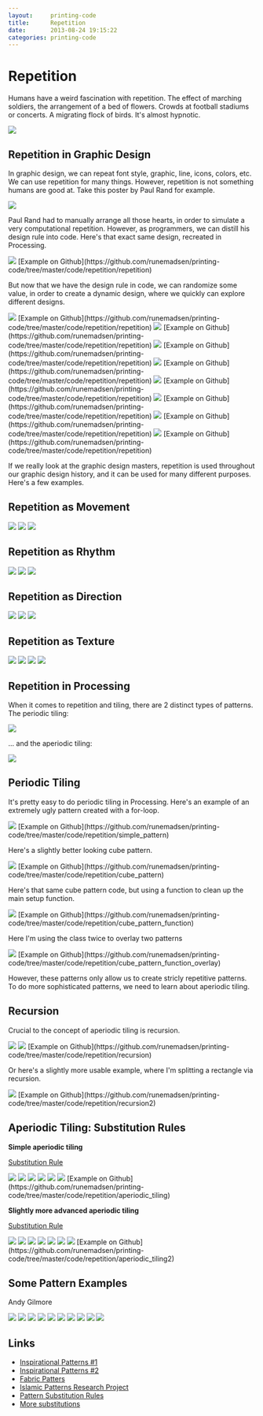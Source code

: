 ```yaml
---
layout:     printing-code
title:      Repetition
date:       2013-08-24 19:15:22
categories: printing-code
---
```



Repetition
==========

Humans have a weird fascination with repetition. The effect of marching soldiers, the arrangement of a bed of flowers. Crowds at football stadiums or concerts. A migrating flock of birds. It's almost hypnotic.

<img src="{% asset_path printing-code/repetition/grapefruit.jpg %}" data-slideshow="{% asset_path printing-code/repetition/grapefruit.jpg %}" />

Repetition in Graphic Design
----------------------------

In graphic design, we can repeat font style, graphic, line, icons, colors, etc. We can use repetition for many things. However, repetition is not something humans are good at. Take this poster by Paul Rand for example.

<img src="{% asset_path printing-code/repetition/repetition_small.jpg %}" data-slideshow="{% asset_path printing-code/repetition/repetition.jpg %}" />

Paul Rand had to manually arrange all those hearts, in order to simulate a very computational repetition. However, as programmers, we can distill his design rule into code. Here's that exact same design, recreated in Processing.

<img src="{% asset_path printing-code/repetition/repetition_rune_small.jpg %}" data-slideshow="{% asset_path printing-code/repetition/repetition_rune.png %}" />
[Example on Github](https://github.com/runemadsen/printing-code/tree/master/code/repetition/repetition)

But now that we have the design rule in code, we can randomize some value, in order to create a dynamic design, where we quickly can explore different designs.

<img src="{% asset_path printing-code/repetition/repetition_rune2_small.jpg %}" data-slideshow="{% asset_path printing-code/repetition/repetition_rune2.png %}" />
[Example on Github](https://github.com/runemadsen/printing-code/tree/master/code/repetition/repetition)

<img src="{% asset_path printing-code/repetition/repetition_rune3_small.jpg %}" data-slideshow="{% asset_path printing-code/repetition/repetition_rune3.png %}" />
[Example on Github](https://github.com/runemadsen/printing-code/tree/master/code/repetition/repetition)

<img src="{% asset_path printing-code/repetition/repetition_rune4_small.jpg %}" data-slideshow="{% asset_path printing-code/repetition/repetition_rune4.png %}" />
[Example on Github](https://github.com/runemadsen/printing-code/tree/master/code/repetition/repetition)

<img src="{% asset_path printing-code/repetition/repetition_rune5_small.jpg %}" data-slideshow="{% asset_path printing-code/repetition/repetition_rune5.png %}" />
[Example on Github](https://github.com/runemadsen/printing-code/tree/master/code/repetition/repetition)

<img src="{% asset_path printing-code/repetition/repetition_rune6_small.jpg %}" data-slideshow="{% asset_path printing-code/repetition/repetition_rune6.png %}" />
[Example on Github](https://github.com/runemadsen/printing-code/tree/master/code/repetition/repetition)

<img src="{% asset_path printing-code/repetition/repetition_rune7_small.jpg %}" data-slideshow="{% asset_path printing-code/repetition/repetition_rune7.png %}" />
[Example on Github](https://github.com/runemadsen/printing-code/tree/master/code/repetition/repetition)

<img src="{% asset_path printing-code/repetition/repetition_rune8_small.jpg %}" data-slideshow="{% asset_path printing-code/repetition/repetition_rune8.png %}" />
[Example on Github](https://github.com/runemadsen/printing-code/tree/master/code/repetition/repetition)

<img src="{% asset_path printing-code/repetition/repetition_rune9_small.jpg %}" data-slideshow="{% asset_path printing-code/repetition/repetition_rune9.png %}" />
[Example on Github](https://github.com/runemadsen/printing-code/tree/master/code/repetition/repetition)

If we really look at the graphic design masters, repetition is used throughout our graphic design history, and it can be used for many different purposes. Here's a few examples.

Repetition as Movement
----------------------

<img src="{% asset_path printing-code/repetition/pintori_movement_small.jpg %}" data-slideshow="{% asset_path printing-code/repetition/pintori_movement.jpg %}" />

<img src="{% asset_path printing-code/repetition/pintori_movement2_small.jpg %}" data-slideshow="{% asset_path printing-code/repetition/pintori_movement2.jpg %}" />

<img src="{% asset_path printing-code/repetition/rand_movement_small.jpg %}" data-slideshow="{% asset_path printing-code/repetition/rand_movement.jpg %}" />

Repetition as Rhythm
--------------------

<img src="{% asset_path printing-code/repetition/rand_rhythm_small.jpg %}" data-slideshow="{% asset_path printing-code/repetition/rand_rhythm.jpg %}" />

<img src="{% asset_path printing-code/repetition/brockmann_rhythm_small.jpg %}" data-slideshow="{% asset_path printing-code/repetition/brockmann_rhythm.jpg %}" />

<img src="{% asset_path printing-code/repetition/brockmann_rhythm2_small.jpg %}" data-slideshow="{% asset_path printing-code/repetition/brockmann_rhythm2.png %}" />

Repetition as Direction
-----------------------

<img src="{% asset_path printing-code/repetition/megert_direction_small.jpg %}" data-slideshow="{% asset_path printing-code/repetition/megert_direction.png %}" />

<img src="{% asset_path printing-code/repetition/rand_direction_small.jpg %}" data-slideshow="{% asset_path printing-code/repetition/rand_direction.jpg %}" />

<img src="{% asset_path printing-code/repetition/direction2_small.jpg %}" data-slideshow="{% asset_path printing-code/repetition/direction2.png %}" />

Repetition as Texture
---------------------

<img src="{% asset_path printing-code/repetition/mandala_small.jpg %}" data-slideshow="{% asset_path printing-code/repetition/mandala.jpg %}" />

<img src="{% asset_path printing-code/repetition/champalimaud_texture_small.jpg %}" data-slideshow="{% asset_path printing-code/repetition/champalimaud_texture.jpg %}" />

<img src="{% asset_path printing-code/repetition/lewitt_texture_small.jpg %}" data-slideshow="{% asset_path printing-code/repetition/lewitt_texture.jpg %}" />

<img src="{% asset_path printing-code/repetition/lewitt_texture2_small.jpg %}" data-slideshow="{% asset_path printing-code/repetition/lewitt_texture2.jpg %}" />


Repetition in Processing
------------------------

When it comes to repetition and tiling, there are 2 distinct types of patterns. The periodic tiling:

<img src="{% asset_path printing-code/repetition/repetition_periodic_small.jpg %}" data-slideshow="{% asset_path printing-code/repetition/repetition_periodic.jpg %}" />

... and the aperiodic tiling:

<img src="{% asset_path printing-code/repetition/repetition_aperiodic_small.jpg %}" data-slideshow="{% asset_path printing-code/repetition/repetition_aperiodic.png %}" />

Periodic Tiling
---------------

It's pretty easy to do periodic tiling in Processing. Here's an example of an extremely ugly pattern created with a for-loop.

<img src="{% asset_path printing-code/repetition/simple_pattern_small.jpg %}" data-slideshow="{% asset_path printing-code/repetition/simple_pattern.png %}" />
[Example on Github](https://github.com/runemadsen/printing-code/tree/master/code/repetition/simple_pattern)

Here's a slightly better looking cube pattern.

<img src="{% asset_path printing-code/repetition/cube_pattern_small.jpg %}" data-slideshow="{% asset_path printing-code/repetition/cube_pattern.png %}" />
[Example on Github](https://github.com/runemadsen/printing-code/tree/master/code/repetition/cube_pattern)

Here's that same cube pattern code, but using a function to clean up the main setup function.

<img src="{% asset_path printing-code/repetition/cube_pattern_class_small.jpg %}" data-slideshow="{% asset_path printing-code/repetition/cube_pattern_class.png %}" />
[Example on Github](https://github.com/runemadsen/printing-code/tree/master/code/repetition/cube_pattern_function)

Here I'm using the class twice to overlay two patterns

<img src="{% asset_path printing-code/repetition/cube_pattern_class_overlay_small.jpg %}" data-slideshow="{% asset_path printing-code/repetition/cube_pattern_class_overlay.png %}" />
[Example on Github](https://github.com/runemadsen/printing-code/tree/master/code/repetition/cube_pattern_function_overlay)

However, these patterns only allow us to create stricly repetitive patterns. To do more sophisticated patterns, we need to learn about aperiodic tiling.


Recursion
---------

Crucial to the concept of aperiodic tiling is recursion. 

<img src="{% asset_path printing-code/repetition/recursion_ref_small.jpg %}" data-slideshow="{% asset_path printing-code/repetition/recursion_ref.jpg %}" />

<img src="{% asset_path printing-code/repetition/recursion_small.jpg %}" data-slideshow="{% asset_path printing-code/repetition/recursion.png %}" />
[Example on Github](https://github.com/runemadsen/printing-code/tree/master/code/repetition/recursion)

Or here's a slightly more usable example, where I'm splitting a rectangle via recursion.

<img src="{% asset_path printing-code/repetition/recursion2_small.jpg %}" data-slideshow="{% asset_path printing-code/repetition/recursion2.png %}" />
[Example on Github](https://github.com/runemadsen/printing-code/tree/master/code/repetition/recursion2)


Aperiodic Tiling: Substitution Rules
------------------------------------

**Simple aperiodic tiling**

[Substitution Rule](http://web.media.mit.edu/~black/tiles/aperiodic.html)

<img src="{% asset_path printing-code/repetition/aperiodic_division_simple_small.jpg %}" data-slideshow="{% asset_path printing-code/repetition/aperiodic_division_simple.jpg %}" />

<img src="{% asset_path printing-code/repetition/aperiodic_division_simple2_small.jpg %}" data-slideshow="{% asset_path printing-code/repetition/aperiodic_division_simple2.jpg %}" />

<img src="{% asset_path printing-code/repetition/aperiodic_division_simple3_small.jpg %}" data-slideshow="{% asset_path printing-code/repetition/aperiodic_division_simple3.jpg %}" />

<img src="{% asset_path printing-code/repetition/aperiodic_division_simple4_small.jpg %}" data-slideshow="{% asset_path printing-code/repetition/aperiodic_division_simple4.jpg %}" />

<img src="{% asset_path printing-code/repetition/aperiodic_division_simple5_small.jpg %}" data-slideshow="{% asset_path printing-code/repetition/aperiodic_division_simple5.jpg %}" />

<img src="{% asset_path printing-code/repetition/aperiodic_division_simple6_small.jpg %}" data-slideshow="{% asset_path printing-code/repetition/aperiodic_division_simple6.jpg %}" />
[Example on Github](https://github.com/runemadsen/printing-code/tree/master/code/repetition/aperiodic_tiling)

**Slightly more advanced aperiodic tiling**

[Substitution Rule](http://tilings.math.uni-bielefeld.de/substitution_rules/t2000)

<img src="{% asset_path printing-code/repetition/aperiodic_division_small.jpg %}" data-slideshow="{% asset_path printing-code/repetition/aperiodic_division.jpg %}" />

<img src="{% asset_path printing-code/repetition/aperiodic_division2_small.jpg %}" data-slideshow="{% asset_path printing-code/repetition/aperiodic_division2.jpg %}" />

<img src="{% asset_path printing-code/repetition/aperiodic_division3_small.jpg %}" data-slideshow="{% asset_path printing-code/repetition/aperiodic_division3.jpg %}" />

<img src="{% asset_path printing-code/repetition/aperiodic_division4_small.jpg %}" data-slideshow="{% asset_path printing-code/repetition/aperiodic_division4.jpg %}" />

<img src="{% asset_path printing-code/repetition/aperiodic_division5_small.jpg %}" data-slideshow="{% asset_path printing-code/repetition/aperiodic_division5.jpg %}" />

<img src="{% asset_path printing-code/repetition/aperiodic_division6_small.jpg %}" data-slideshow="{% asset_path printing-code/repetition/aperiodic_division6.jpg %}" />

<img src="{% asset_path printing-code/repetition/aperiodic_pattern_small.jpg %}" data-slideshow="{% asset_path printing-code/repetition/aperiodic_pattern.jpg %}" />
[Example on Github](https://github.com/runemadsen/printing-code/tree/master/code/repetition/aperiodic_tiling2)


Some Pattern Examples
---------------------

Andy Gilmore

<img src="{% asset_path printing-code/repetition/gilmore1_small.jpg %}" data-slideshow="{% asset_path printing-code/repetition/gilmore1.jpg %}" />

<img src="{% asset_path printing-code/repetition/gilmore2_small.jpg %}" data-slideshow="{% asset_path printing-code/repetition/gilmore2.jpg %}" />

<img src="{% asset_path printing-code/repetition/gilmore3_small.jpg %}" data-slideshow="{% asset_path printing-code/repetition/gilmore3.jpg %}" />

<img src="{% asset_path printing-code/repetition/gilmore4_small.jpg %}" data-slideshow="{% asset_path printing-code/repetition/gilmore4.jpg %}" />

<img src="{% asset_path printing-code/repetition/gilmore5_small.jpg %}" data-slideshow="{% asset_path printing-code/repetition/gilmore5.jpg %}" />

<img src="{% asset_path printing-code/repetition/gilmore6_small.jpg %}" data-slideshow="{% asset_path printing-code/repetition/gilmore6.jpg %}" />

<img src="{% asset_path printing-code/repetition/gilmore7_small.jpg %}" data-slideshow="{% asset_path printing-code/repetition/gilmore7.jpg %}" />

<img src="{% asset_path printing-code/repetition/gilmore8_small.jpg %}" data-slideshow="{% asset_path printing-code/repetition/gilmore8.jpg %}" />

<img src="{% asset_path printing-code/repetition/gilmore9_small.jpg %}" data-slideshow="{% asset_path printing-code/repetition/gilmore9.jpg %}" />

<img src="{% asset_path printing-code/repetition/gilmore10_small.jpg %}" data-slideshow="{% asset_path printing-code/repetition/gilmore10.jpg %}" />


Links
-----

* [Inspirational Patterns #1](http://design.org/blog/patterns-and-graphic-design-yegor-legkov)
* [Inspirational Patterns #2](http://pinterest.com/cukri/graphic-design-patterns-textures/)
* [Fabric Patters](http://patternobserver.com/)
* [Islamic Patterns Research Project](http://nomadinception.com/gallery-arabic-patterns-islamic-patterns-research.aspx)
* [Pattern Substitution Rules](http://tilings.math.uni-bielefeld.de/substitution_rules/)
* [More substitutions](http://web.media.mit.edu/~black/tiles/aperiodic.html)